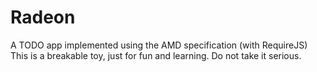 # Radeon

A TODO app implemented using the AMD specification (with RequireJS)
This is a breakable toy, just for fun and learning. Do not take it serious.
